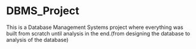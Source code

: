 # DBMS_Project
This is a Database Management Systems project where everything was built from scratch until analysis in the end.(from designing the database to analysis of the database)

